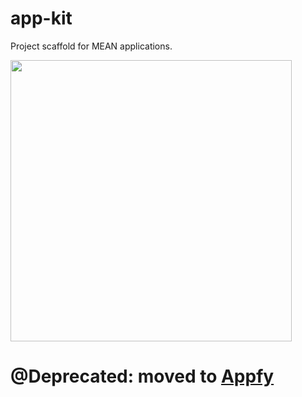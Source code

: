 # app-kit
Project scaffold for MEAN applications.

<img src="https://app-kit-assets.s3.amazonaws.com/mean-stack.png" width="450">

# @Deprecated: moved to [Appfy](https://github.com/appfy)
